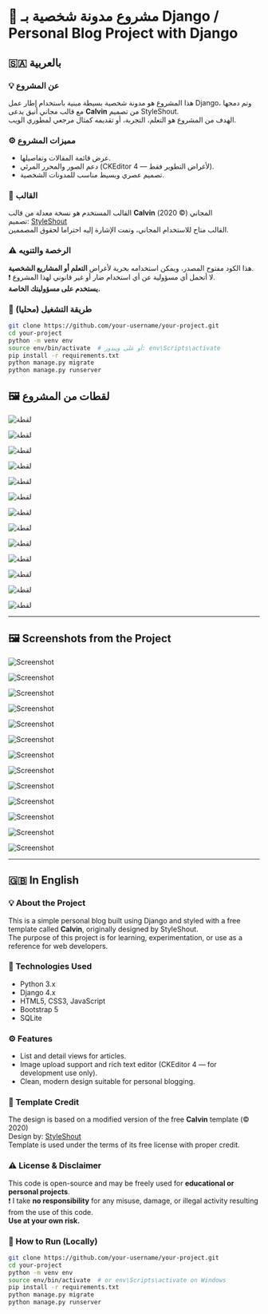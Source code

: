 # 📘 مشروع مدونة شخصية بـ Django / Personal Blog Project with Django

## 🇸🇦 بالعربية

### 💡 عن المشروع
هذا المشروع هو مدونة شخصية بسيطة مبنية باستخدام إطار عمل Django، وتم دمجها مع قالب مجاني أنيق يدعى **Calvin** من تصميم StyleShout.  
الهدف من المشروع هو التعلم، التجربة، أو تقديمه كمثال مرجعي لمطوري الويب.

### ⚙ مميزات المشروع
- عرض قائمة المقالات وتفاصيلها.
- دعم الصور والمحرر المرئي (CKEditor 4 — لأغراض التطوير فقط).
- تصميم عصري وبسيط مناسب للمدونات الشخصية.

### 🎨 القالب
القالب المستخدم هو نسخة معدلة من قالب **Calvin** المجاني (© 2020)  
تصميم: [StyleShout](https://www.styleshout.com)  
القالب متاح للاستخدام المجاني، وتمت الإشارة إليه احتراما لحقوق المصممين.

### ⚠ الرخصة والتنويه
هذا الكود مفتوح المصدر، ويمكن استخدامه بحرية لأغراض **التعلم أو المشاريع الشخصية**.  
❗ لا أتحمل أي مسؤولية عن أي استخدام ضار أو غير قانوني لهذا المشروع.  
**يستخدم على مسؤوليتك الخاصة.**

### 🧪 طريقة التشغيل (محليا)
```bash
git clone https://github.com/your-username/your-project.git
cd your-project
python -m venv env
source env/bin/activate  # أو على ويندوز: env\Scripts\activate
pip install -r requirements.txt
python manage.py migrate
python manage.py runserver
```



## 🖼 لقطات من المشروع
![لقطة]({PROJECT_ROOT}/images/2025-07-06_21-08.png)

![لقطة]({PROJECT_ROOT}/images/2025-07-06_21-07_2.png)

![لقطة]({PROJECT_ROOT}/images/2025-07-06_21-07_1.png)

![لقطة]({PROJECT_ROOT}/images/2025-07-06_21-07.png)

![لقطة]({PROJECT_ROOT}/images/2025-07-06_21-02.png)

![لقطة]({PROJECT_ROOT}/images/2025-07-06_21-00_1.png)

![لقطة]({PROJECT_ROOT}/images/2025-07-06_21-00.png)

![لقطة]({PROJECT_ROOT}/images/2025-07-06_20-59.png)

![لقطة]({PROJECT_ROOT}/images/2025-07-06_18-08.png)

![لقطة]({PROJECT_ROOT}/images/2025-07-06_18-07.png)

![لقطة]({PROJECT_ROOT}/images/2025-07-06_18-06_1.png)

![لقطة]({PROJECT_ROOT}/images/2025-07-06_18-06.png)

![لقطة]({PROJECT_ROOT}/images/2025-07-06_18-05.png)


---

## 🖼 Screenshots from the Project
![Screenshot]({PROJECT_ROOT}/images/2025-07-06_21-08.png)

![Screenshot]({PROJECT_ROOT}/images/2025-07-06_21-07_2.png)

![Screenshot]({PROJECT_ROOT}/images/2025-07-06_21-07_1.png)

![Screenshot]({PROJECT_ROOT}/images/2025-07-06_21-07.png)

![Screenshot]({PROJECT_ROOT}/images/2025-07-06_21-02.png)

![Screenshot]({PROJECT_ROOT}/images/2025-07-06_21-00_1.png)

![Screenshot]({PROJECT_ROOT}/images/2025-07-06_21-00.png)

![Screenshot]({PROJECT_ROOT}/images/2025-07-06_20-59.png)

![Screenshot]({PROJECT_ROOT}/images/2025-07-06_18-08.png)

![Screenshot]({PROJECT_ROOT}/images/2025-07-06_18-07.png)

![Screenshot]({PROJECT_ROOT}/images/2025-07-06_18-06_1.png)

![Screenshot]({PROJECT_ROOT}/images/2025-07-06_18-06.png)

![Screenshot]({PROJECT_ROOT}/images/2025-07-06_18-05.png)


---

## 🇬🇧 In English

### 💡 About the Project
This is a simple personal blog built using Django and styled with a free template called **Calvin**, originally designed by StyleShout.  
The purpose of this project is for learning, experimentation, or use as a reference for web developers.


### 🧰 Technologies Used

- Python 3.x
- Django 4.x
- HTML5, CSS3, JavaScript
- Bootstrap 5
- SQLite

### ⚙ Features
- List and detail views for articles.
- Image upload support and rich text editor (CKEditor 4 — for development use only).
- Clean, modern design suitable for personal blogging.

### 🎨 Template Credit
The design is based on a modified version of the free **Calvin** template (© 2020)  
Design by: [StyleShout](https://www.styleshout.com)  
Template is used under the terms of its free license with proper credit.

### ⚠ License & Disclaimer
This code is open-source and may be freely used for **educational or personal projects**.  
❗ I take **no responsibility** for any misuse, damage, or illegal activity resulting from the use of this code.  
**Use at your own risk.**

### 🧪 How to Run (Locally)
```bash
git clone https://github.com/your-username/your-project.git
cd your-project
python -m venv env
source env/bin/activate  # or env\Scripts\activate on Windows
pip install -r requirements.txt
python manage.py migrate
python manage.py runserver
```
